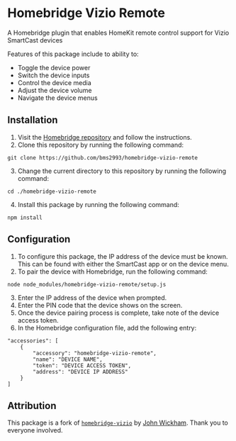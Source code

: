 # Homebridge Vizio Remote
A Homebridge plugin that enables HomeKit remote control support for Vizio SmartCast devices

Features of this package include to ability to:
- Toggle the device power
- Switch the device inputs
- Control the device media
- Adjust the device volume
- Navigate the device menus

## Installation
1) Visit the [Homebridge repository](https://github.com/nfarina/homebridge) and follow the instructions.
2) Clone this repository by running the following command:
````
git clone https://github.com/bms2993/homebridge-vizio-remote
````
3) Change the current directory to this repository by running the following command:
````
cd ./homebridge-vizio-remote
````
4) Install this package by running the following command:
````
npm install
````

## Configuration
1) To configure this package, the IP address of the device must be known. This can be found with either the SmartCast app or on the device menu.
2) To pair the device with Homebridge, run the following command:
````
node node_modules/homebridge-vizio-remote/setup.js
````
3) Enter the IP address of the device when prompted.
4) Enter the PIN code that the device shows on the screen. 
5) Once the device pairing process is complete, take note of the device access token.
6) In the Homebridge configuration file, add the following entry:
````
"accessories": [
    {
        "accessory": "homebridge-vizio-remote",
        "name": "DEVICE NAME",
        "token": "DEVICE ACCESS TOKEN",
        "address": "DEVICE IP ADDRESS"
    }
]
````

## Attribution
This package is a fork of [`homebridge-vizio`](https://github.com/johnwickham/homebridge-vizio) by [John Wickham](https://github.com/johnwickham). Thank you to everyone involved.
